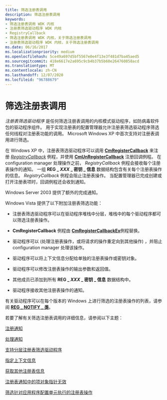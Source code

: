 ```yaml
---
title: 筛选注册表调用
description: 筛选注册表调用
keywords:
- 筛选注册表调用 WDK 内核
- 注册表筛选驱动程序 WDK 内核
- RegistryCallback
- 筛选注册表调用 WDK 内核，关于筛选注册表调用
- 注册表筛选驱动程序 WDK 内核，关于筛选注册表调用
ms.date: 06/16/2017
ms.localizationpriority: medium
ms.openlocfilehash: 5ce49a697d5bf5567e0e4f13e3f481d7ba45aed5
ms.sourcegitcommit: 418e6617e2a695c9cb4b37b5b60e264760858acd
ms.translationtype: MT
ms.contentlocale: zh-CN
ms.lasthandoff: 12/07/2020
ms.locfileid: "96788679"
---
```

# <a name="filtering-registry-calls"></a>筛选注册表调用


*注册表筛选驱动程序* 是任何筛选注册表调用的内核模式驱动程序，如防病毒软件包的驱动程序组件。 用于实现注册表的配置管理器允许注册表筛选驱动程序筛选任何线程对注册表功能的调用。 Microsoft Windows XP 中首次支持对注册表调用进行筛选。

在 Windows XP 中，注册表筛选驱动程序可以调用 [**CmRegisterCallback**](/windows-hardware/drivers/ddi/wdm/nf-wdm-cmregistercallback) 来注册 [*RegistryCallback*](/windows-hardware/drivers/ddi/wdm/nc-wdm-ex_callback_function) 例程，并使用 [**CmUnRegisterCallback**](/windows-hardware/drivers/ddi/wdm/nf-wdm-cmunregistercallback) 注册回调例程。 在 configuration manager 处理操作之前， *RegistryCallback* 例程会接收每个注册表操作的通知。 一组 **REG \_ *XXX* \_ 密钥 \_ 信息** 数据结构包含有关每个注册表操作的信息。 *RegistryCallback* 例程会阻止注册表操作。 当配置管理器已完成创建或打开注册表项时，回调例程还会收到通知。

Windows Server 2003 提供了额外的完成通知。

Windows Vista 提供了以下附加注册表筛选功能：

-   注册表筛选驱动程序可以在驱动程序堆栈中分层，堆栈中的每个驱动程序都可以筛选注册表操作。

-   **CmRegisterCallback** 例程由 [**CmRegisterCallbackEx**](/windows-hardware/drivers/ddi/wdm/nf-wdm-cmregistercallbackex)例程替换。

-   驱动程序可以 (处理注册表操作，或将请求的操作重定向到其他操作) ，并阻止 configuration manager 处理该操作。

-   驱动程序可以将上下文信息分配给单独的注册表操作或密钥对象。

-   驱动程序可以修改注册表操作的输出参数和返回值。

-   其他成员已添加到所有 **REG \_ *XXX* \_ 密钥 \_ 信息** 数据结构中。

-   驱动程序接收其他注册表操作的通知。

有关驱动程序可以在每个版本的 Windows 上进行筛选的注册表操作的列表，请参阅 [**REG \_ NOTIFY \_ 类**](/windows-hardware/drivers/ddi/wdm/ne-wdm-_reg_notify_class)。

若要了解有关筛选注册表调用的详细信息，请参阅以下主题：

[注册通知](registering-for-notifications.md)

[处理通知](handling-notifications.md)

[支持分层注册表筛选驱动程序](supporting-layered-registry-filtering-drivers.md)

[指定上下文信息](specifying-context-information.md)

[获取其他注册表信息](obtaining-additional-registry-information.md)

[注册表通知中的项对象指针无效](invalid-key-object-pointers-in-registry-notifications.md)

[筛选针对应用程序配置单元执行的注册表操作](filtering-registry-operations-on-application-hives.md)

 

